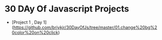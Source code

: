  # 30 DAy Of Javascript Projects


* [Project 1 , Day 1] (https://github.com/briykjr/30DayOfJs/tree/master/01.change%20bg%20color%20on%20click)
